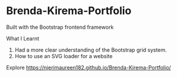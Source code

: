# Brenda-Kirema-Portfolio
Built with the Bootstrap frontend framework

What I Learnt
1. Had a more clear understanding of the Bootstrap grid system.
2. How to use an SVG loader for a website

Explore
https://njerimaureen182.github.io/Brenda-Kirema-Portfolio/
